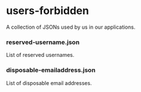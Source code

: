 # users-forbidden
A collection of JSONs used by us in our applications.

### reserved-username.json
List of reserved usernames.

### disposable-emailaddress.json
List of disposable email addresses.